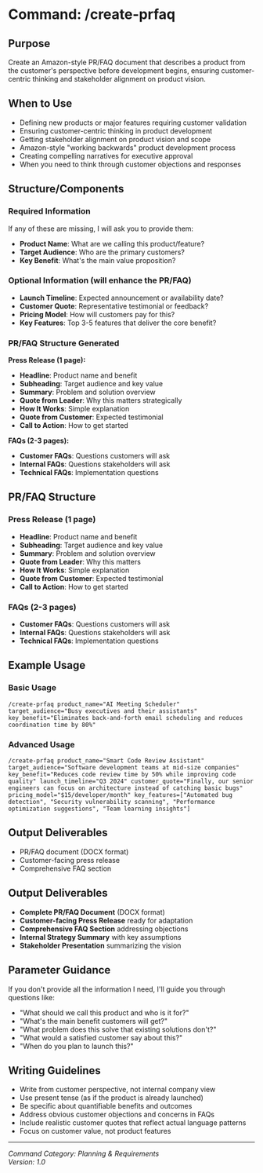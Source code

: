 # Command: /create-prfaq

## Purpose
Create an Amazon-style PR/FAQ document that describes a product from the customer's perspective before development begins, ensuring customer-centric thinking and stakeholder alignment on product vision.

## When to Use
- Defining new products or major features requiring customer validation
- Ensuring customer-centric thinking in product development
- Getting stakeholder alignment on product vision and scope
- Amazon-style "working backwards" product development process
- Creating compelling narratives for executive approval
- When you need to think through customer objections and responses

## Structure/Components

### Required Information
If any of these are missing, I will ask you to provide them:
- **Product Name**: What are we calling this product/feature?
- **Target Audience**: Who are the primary customers?
- **Key Benefit**: What's the main value proposition?

### Optional Information (will enhance the PR/FAQ)
- **Launch Timeline**: Expected announcement or availability date?
- **Customer Quote**: Representative testimonial or feedback?
- **Pricing Model**: How will customers pay for this?
- **Key Features**: Top 3-5 features that deliver the core benefit?

### PR/FAQ Structure Generated

**Press Release (1 page):**
- **Headline**: Product name and benefit
- **Subheading**: Target audience and key value
- **Summary**: Problem and solution overview
- **Quote from Leader**: Why this matters strategically
- **How It Works**: Simple explanation
- **Quote from Customer**: Expected testimonial
- **Call to Action**: How to get started

**FAQs (2-3 pages):**
- **Customer FAQs**: Questions customers will ask
- **Internal FAQs**: Questions stakeholders will ask
- **Technical FAQs**: Implementation questions

## PR/FAQ Structure

### Press Release (1 page)
- **Headline**: Product name and benefit
- **Subheading**: Target audience and key value
- **Summary**: Problem and solution overview
- **Quote from Leader**: Why this matters
- **How It Works**: Simple explanation
- **Quote from Customer**: Expected testimonial
- **Call to Action**: How to get started

### FAQs (2-3 pages)
- **Customer FAQs**: Questions customers will ask
- **Internal FAQs**: Questions stakeholders will ask
- **Technical FAQs**: Implementation questions

## Example Usage

### Basic Usage
```
/create-prfaq product_name="AI Meeting Scheduler" target_audience="Busy executives and their assistants" key_benefit="Eliminates back-and-forth email scheduling and reduces coordination time by 80%"
```

### Advanced Usage
```
/create-prfaq product_name="Smart Code Review Assistant" target_audience="Software development teams at mid-size companies" key_benefit="Reduces code review time by 50% while improving code quality" launch_timeline="Q3 2024" customer_quote="Finally, our senior engineers can focus on architecture instead of catching basic bugs" pricing_model="$15/developer/month" key_features=["Automated bug detection", "Security vulnerability scanning", "Performance optimization suggestions", "Team learning insights"]
```


## Output Deliverables
- PR/FAQ document (DOCX format)
- Customer-facing press release
- Comprehensive FAQ section

## Output Deliverables
- **Complete PR/FAQ Document** (DOCX format)
- **Customer-facing Press Release** ready for adaptation
- **Comprehensive FAQ Section** addressing objections
- **Internal Strategy Summary** with key assumptions
- **Stakeholder Presentation** summarizing the vision

## Parameter Guidance
If you don't provide all the information I need, I'll guide you through questions like:
- "What should we call this product and who is it for?"
- "What's the main benefit customers will get?"
- "What problem does this solve that existing solutions don't?"
- "What would a satisfied customer say about this?"
- "When do you plan to launch this?"

## Writing Guidelines
- Write from customer perspective, not internal company view
- Use present tense (as if the product is already launched)
- Be specific about quantifiable benefits and outcomes
- Address obvious customer objections and concerns in FAQs
- Include realistic customer quotes that reflect actual language patterns
- Focus on customer value, not product features

---
*Command Category: Planning & Requirements*  
*Version: 1.0*
